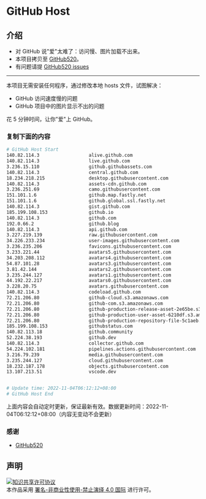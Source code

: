 # GitHub Host
## 介绍
- 对 GitHub 说"爱"太难了：访问慢、图片加载不出来。
- 本项目拷贝至 [GitHub520](https://github.com/521xueweihan/GitHub520)。
- 有问题请提 [GitHub520 issues](https://github.com/521xueweihan/GitHub520/issues/new)

---

本项目无需安装任何程序，通过修改本地 hosts 文件，试图解决：
- GitHub 访问速度慢的问题
- GitHub 项目中的图片显示不出的问题

花 5 分钟时间，让你"爱"上 GitHub。

### 复制下面的内容
```bash
# GitHub Host Start
140.82.114.3                  alive.github.com
140.82.114.3                  live.github.com
3.236.15.110                  github.githubassets.com
140.82.114.3                  central.github.com
18.234.218.215                desktop.githubusercontent.com
140.82.114.3                  assets-cdn.github.com
3.236.251.69                  camo.githubusercontent.com
151.101.1.6                   github.map.fastly.net
151.101.1.6                   github.global.ssl.fastly.net
140.82.114.3                  gist.github.com
185.199.108.153               github.io
140.82.114.3                  github.com
192.0.66.2                    github.blog
140.82.114.3                  api.github.com
3.227.219.139                 raw.githubusercontent.com
34.226.233.234                user-images.githubusercontent.com
3.236.235.206                 favicons.githubusercontent.com
3.233.221.44                  avatars5.githubusercontent.com
34.203.208.112                avatars4.githubusercontent.com
54.87.101.28                  avatars3.githubusercontent.com
3.81.42.144                   avatars2.githubusercontent.com
3.235.244.127                 avatars1.githubusercontent.com
44.192.22.217                 avatars0.githubusercontent.com
3.228.20.75                   avatars.githubusercontent.com
140.82.114.3                  codeload.github.com
72.21.206.80                  github-cloud.s3.amazonaws.com
72.21.206.80                  github-com.s3.amazonaws.com
72.21.206.80                  github-production-release-asset-2e65be.s3.amazonaws.com
72.21.206.80                  github-production-user-asset-6210df.s3.amazonaws.com
72.21.206.80                  github-production-repository-file-5c1aeb.s3.amazonaws.com
185.199.108.153               githubstatus.com
140.82.113.18                 github.community
52.224.38.193                 github.dev
140.82.114.3                  collector.github.com
54.224.102.181                pipelines.actions.githubusercontent.com
3.216.79.239                  media.githubusercontent.com
3.235.244.127                 cloud.githubusercontent.com
18.232.187.178                objects.githubusercontent.com
13.107.213.51                 vscode.dev


# Update time: 2022-11-04T06:12:12+08:00
# GitHub Host End

```
上面内容会自动定时更新，保证最新有效。数据更新时间：2022-11-04T06:12:12+08:00（内容无变动不会更新）

### 感谢

- [GitHub520](https://github.com/521xueweihan/GitHub520)

## 声明
<a rel="license" href="https://creativecommons.org/licenses/by-nc-nd/4.0/deed.zh"><img alt="知识共享许可协议" style="border-width: 0" src="https://licensebuttons.net/l/by-nc-nd/4.0/88x31.png"></a><br>本作品采用 <a rel="license" href="https://creativecommons.org/licenses/by-nc-nd/4.0/deed.zh">署名-非商业性使用-禁止演绎 4.0 国际</a> 进行许可。